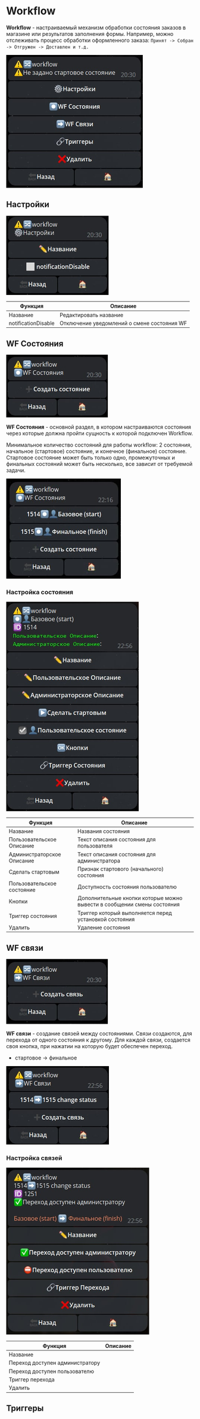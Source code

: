# Workflow

**Workflow** - настраиваемый механизм обработки состояния заказов в магазине или результатов заполнения формы. 
Например, можно отслеживать процесс обработки оформленного заказа: ```Принят -> Собран -> Отгружен -> Доставлен и т.д. ```
 
![](./1.jpg)

## Настройки

![](./2.jpg)

| Функция | Описание |
| --- | --- |
| Название | Редактировать название |
| notificationDisable | Отключение уведомлений о смене состояния WF |

## WF Состояния

![](./3.jpg)

**WF Состояния** - основной раздел, в котором настраиваются состояния через которые должна пройти сущность к которой подключен Workflow.

Минимальное количество состояний для работы workflow: 2 состояния, начальное (стартовое) состояние, и конечное (финальное) состояние. Стартовое состояние может быть только одно, промежуточных и финальных состояний может быть несколько, все зависит от требуемой задачи.

![](./5.jpg)

### Настройка состояния

![](./7.jpg)

| Функция | Описание |
| --- | --- |
| Название | Названия состояния |
| Пользовательское Описание | Текст описания состояния для пользователя |
| Администраторское Описание | Текст описания состояния для администратора |
| Сделать стартовым | Признак стартового (начального) состояния |
| Пользовательское состояние | Доступность состояния пользователю |
| Кнопки |  Дополнительные кнопки которые можно вывести в сообщении смены состояния |
| Триггер состояния | Триггер который выполняется перед установкой состояния |
| Удалить | Удаление состояния |

## WF связи

![](./4.jpg)

**WF связи** - создание связей между состояниями. Связи создаются, для перехода от одного состояния к другому. Для каждой связи, создается своя кнопка, при нажатии на которую будет обеспечен переход.

* стартовое -> финальное

![](./6.jpg)

### Настройка связей

![](./8.jpg)

| Функция | Описание |
| --- | --- |
| Название |  |
| Переход доступен администратору |  |
| Переход доступен пользователю |  |
| Триггер перехода |  |
| Удалить |  |

## Триггеры
